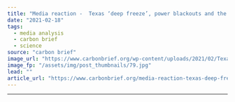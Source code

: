 ```yaml
---
title: "Media reaction -  Texas ‘deep freeze’, power blackouts and the role of global warming"
date: "2021-02-18"
tags: 
  - media analysis
  - carbon brief
  - science
source: "carbon brief"
image_url: "https://www.carbonbrief.org/wp-content/uploads/2021/02/Texas-deep-freeze-power-blackouts-and-the-role-of-global-warming-583x372.jpg"
image_fp: "/assets/img/post_thumbnails/79.jpg"
lead: ""
article_url: "https://www.carbonbrief.org/media-reaction-texas-deep-freeze-power-blackouts-and-the-role-of-global-warming"
---
```


---
